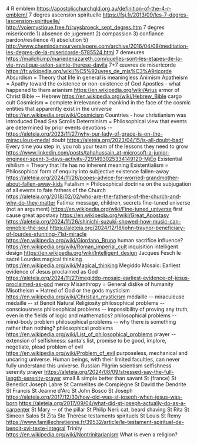4 R emblem https://apostolicchurchqld.org.au/definition-of-the-4-r-emblem/
7 degres ascension spirituelle https://fsj.fr/2013/09/les-7-degres-lascension-spirituelle/ http://voiemystique.free.fr/ruysbroeck_sept_degres.htm
7 degres misericorde 1) absence de jugement 2) compassion 3) confiance pardon/resilience 4) absolution 5) http://www.chemindamourverslepere.com/archive/2016/04/08/meditation-les-degres-de-la-misericorde-5785524.html
7 demeures https://mailchi.mp/mariedenazareth.com/quelles-sont-les-etapes-de-la-vie-mystique-selon-sainte-therese-davila
7+7 œuvres de misericorde https://fr.wikipedia.org/wiki/%C5%92uvres_de_mis%C3%A9ricorde
Absurdism = Theory that life in general is meaningless
Animism
Apatheism = Apathy toward the existence or non-existence of God
Apostles - what happened to them
arianism https://en.wikipedia.org/wiki/Arius
armor of Christ
Bible -- Hebrew https://en.wikipedia.org/wiki/Hebrew_Bible
cargo cult
Cosmicism = complete irrelevance of mankind in the face of the cosmic entities that apparently exist in the universe https://en.wikipedia.org/wiki/Cosmicism
Countries - how christianism was introduced
Dead Sea Scrolls
Determinism = Philosophical view that events are determined by prior events
devotions -- https://aleteia.org/2023/11/27/why-our-lady-of-grace-is-on-the-miraculous-medal
doubt https://aleteia.org/2023/04/15/is-all-doubt-bad/
Every time you step in, you rob your team of the lessons they need to grow https://www.linkedin.com/posts/tahahussain_at-microsoft-a-junior-engineer-spent-3-days-activity-7291493025334149120-MjEo
Existential nihilism = Theory that life has no inherent meaning
Existentialism = Philosophical form of enquiry into subjective existence
fallen-away https://aleteia.org/2024/11/26/popes-advice-for-worried-grandmother-about-fallen-away-kids
Fatalism = Philosophical doctrine on the subjugation of all events to fate
fathers of the Church https://aleteia.org/2018/02/02/who-are-the-fathers-of-the-church-and-why-do-they-matter
Fatima: message, children, secrets
fine-tuned universe (not an argument) https://en.wikipedia.org/wiki/Fine-tuned_universe
first cause
great apostasy https://en.wikipedia.org/wiki/Great_Apostasy
https://aleteia.org/2024/11/26/shinichi-suzuki-showed-how-music-can-ennoble-the-soul
https://aleteia.org/2024/12/18/john-traynor-beneficiary-of-lourdes-stunning-71st-miracle
https://en.wikipedia.org/wiki/Giordano_Bruno
human sacrifice
influence? https://en.wikipedia.org/wiki/Roman_imperial_cult
inquisition
intelligent design https://en.wikipedia.org/wiki/Intelligent_design
Jacques Fesch
le sacré
Lourdes
magical thinking https://en.wikipedia.org/wiki/Magical_thinking
Megiddo Mosaic: Earliest evidence of Jesus proclaimed as God https://aleteia.org/2024/11/27/megiddo-mosaic-earliest-evidence-of-jesus-proclaimed-as-god
mercy
Misanthropy = General dislike of humanity
Misotheism = Hatred of God or the gods
mysticism https://en.wikipedia.org/wiki/Christian_mysticism
médaille -- miraculeuse
médaille -- st Benoit
Natural Religiosity
philosophical problems -- consciousness
philosophical problems -- impossibility of proving any truth, even in the fields of logic and mathematics?
philosophical problems -- mind-body problem
philosophical problems -- why there is something rather than nothing?
philosophical problems https://en.wikipedia.org/wiki/List_of_philosophical_problems
prayer -- extension of selfishness: santa's list, promise to be good, implore, negotiate, plead
problem of evil https://en.wikipedia.org/wiki/Problem_of_evil
purposeless, mechanical and uncaring universe. Human beings, with their limited faculties, can never fully understand this universe.
Russian Pilgrim
scientism
selfishness
serenity prayer https://aleteia.org/2024/08/09/stressed-say-the-full-length-serenity-prayer
small & simple better than savant
St (france)
St Benedict Joseph Labre
St Carmélites de Compiègne
St David the Dendrite
St Francis
St Jeanne d'Arc
St John Bosco
St Joseph https://aleteia.org/2017/12/30/how-old-was-st-joseph-when-jesus-was-born https://aleteia.org/2017/09/04/what-did-st-joseph-actually-do-as-a-carpenter
St Mary -- of the pillar
St Philip Neri: cat, beard shaving
St Rita
St Simeon Salos
St Zita
Ste Thérèse
testaments spirituels St Louis St Remy https://www.famillechretienne.fr/39532/article/le-testament-spirituel-de-benoit-xvi-texte-integral
Trinity https://en.wikipedia.org/wiki/Nontrinitarianism
What is even a religion?
